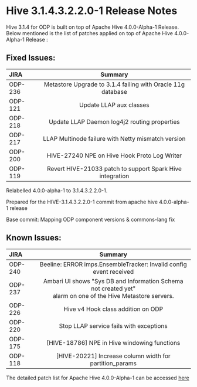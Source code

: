 # Hive 3.1.4.3.2.2.0-1 Release Notes

 

Hive 3.1.4 for ODP is built on top of Apache Hive 4.0.0-Alpha-1 Release. Below mentioned is the list of patches applied on top of Apache Hive 4.0.0-Alpha-1 Release :

 

## Fixed Issues:

 
| JIRA      | Summary     |
| :---      | :---: |
| ODP-236   | Metastore Upgrade to 3.1.4 failing with Oracle 11g database   |
| ODP-121   | Update LLAP aux classes      |
| ODP-218   | Update LLAP Daemon log4j2 routing properties      |
| ODP-217   | LLAP Multinode failure with Netty mismatch version      |
| ODP-200   | HIVE-27240 NPE on Hive Hook Proto Log Writer      |
| ODP-119   | Revert HIVE-21033 patch to support Spark Hive integration      |


Relabelled 4.0.0-alpha-1 to 3.1.4.3.2.2.0-1.

Prepared for the HIVE-3.1.4.3.2.2.0-1 commit from apache hive 4.0.0-alpha-1 release

Base commit: Mapping ODP component versions & commons-lang fix 

## Known Issues:

| JIRA      | Summary     |
| :---      | :---: |
| ODP-240   | Beeline: ERROR imps.EnsembleTracker: Invalid config event received   |
| ODP-237   | Ambari UI shows "Sys DB and Information Schema not created yet"<br> alarm on one of the Hive Metastore servers.                             
| ODP-226   | Hive v4 Hook class addition on ODP      |
| ODP-220   | Stop LLAP service fails with exceptions      |
| ODP-175   | [HIVE-18786] NPE in Hive windowing functions      |
| ODP-118   | [HIVE-20221] Increase column width for partition_params      |

  
The detailed patch list for Apache Hive 4.0.0-Alpha-1 can be accessed [here](https://issues.apache.org/jira/secure/ReleaseNote.jspa?version=12351399&styleName=Html&projectId=12310843)